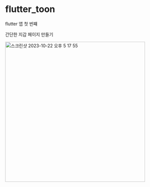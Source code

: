 # flutter_toon

flutter 앱 첫 번쨰

간단한 지갑 페이지 만들기

<img width="447" alt="스크린샷 2023-10-22 오후 5 17 55" src="https://github.com/decembaek/flutter_toon/assets/112678034/d1dfbcef-55ff-4b01-afcb-d246acf6deea">
